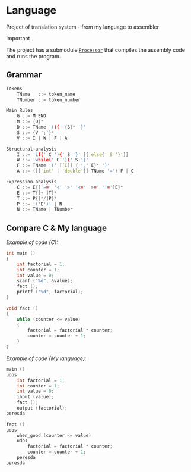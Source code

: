 # Language

Project of translation system - from my language to assembler 

> [!Important]
> The project has a submodule [```Processor```](https://github.com/bstrsanya/Processor) that compiles the assembly code and runs the program.

## Grammar

```cpp
Tokens
    TName   ::= token_name
    TNumber ::= token_number

Main Rules
    G ::= M END
    M ::= {D}*
    D ::= TName '(){' {S}* '}'
    S ::= {V ';'}*
    V ::= I | W | F | A

Structural analysis
    I ::= 'if(' C '){' S '}' [['else{' S '}']]
    W ::= 'while(' C '){' S '}'
    F ::= TName '(' [[E]] { ',' E}* ')'
    A ::= ([['int' | 'double']] TName '=') F | C

Expression analysis
    C ::= E{['==' '<' '>' '<=' '>=' '!=']E}*
    E ::= T{[+-]T}*
    T ::= P{[*/]P}*
    P ::= '('E')' | N
    N ::= TName | TNumber
```

## Compare C & My language

*Example of code (C):*

```cpp
int main ()
{
    int factorial = 1;
    int counter = 1;
    int value = 0;
    scanf ("%d", &value);
    fact ();
    printf ("%d", factorial);
}

void fact ()
{
    while (counter <= value)
    {
        factorial = factorial * counter;
        counter = counter + 1;
    }
}
```

*Example of code (My language):*

```cpp
main () 
udos
    int factorial = 1;
    int counter = 1;
    int value = 0;
    input (value);
    fact (); 
    output (factorial);
peresda

fact () 
udos
    when_good (counter <= value) 
    udos
        factorial = factorial * counter;
        counter = counter + 1;
    peresda
peresda
```



